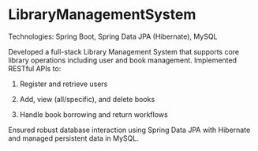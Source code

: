 # LibraryManagementSystem

Technologies: Spring Boot, Spring Data JPA (Hibernate), MySQL

Developed a full-stack Library Management System that supports core library operations including user and book management. Implemented RESTful APIs to:

1. Register and retrieve users

2. Add, view (all/specific), and delete books

3. Handle book borrowing and return workflows

Ensured robust database interaction using Spring Data JPA with Hibernate and managed persistent data in MySQL.
